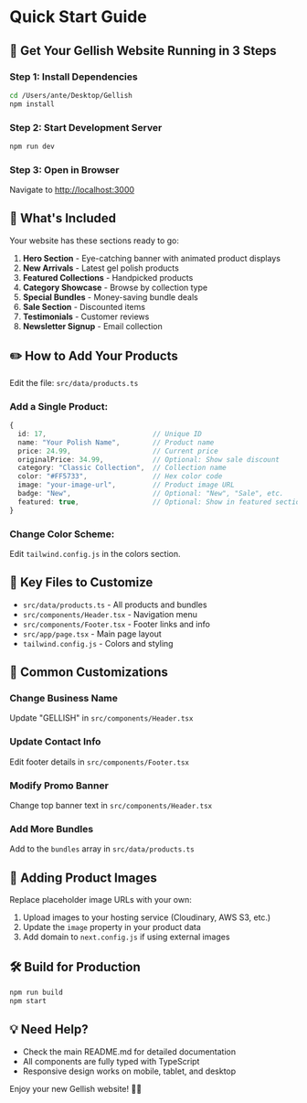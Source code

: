 # Quick Start Guide

## 🚀 Get Your Gellish Website Running in 3 Steps

### Step 1: Install Dependencies
```bash
cd /Users/ante/Desktop/Gellish
npm install
```

### Step 2: Start Development Server
```bash
npm run dev
```

### Step 3: Open in Browser
Navigate to [http://localhost:3000](http://localhost:3000)

## 🎨 What's Included

Your website has these sections ready to go:

1. **Hero Section** - Eye-catching banner with animated product displays
2. **New Arrivals** - Latest gel polish products
3. **Featured Collections** - Handpicked products
4. **Category Showcase** - Browse by collection type
5. **Special Bundles** - Money-saving bundle deals
6. **Sale Section** - Discounted items
7. **Testimonials** - Customer reviews
8. **Newsletter Signup** - Email collection

## ✏️ How to Add Your Products

Edit the file: `src/data/products.ts`

### Add a Single Product:
```typescript
{
  id: 17,                          // Unique ID
  name: "Your Polish Name",        // Product name
  price: 24.99,                    // Current price
  originalPrice: 34.99,            // Optional: Show sale discount
  category: "Classic Collection",  // Collection name
  color: "#FF5733",                // Hex color code
  image: "your-image-url",         // Product image URL
  badge: "New",                    // Optional: "New", "Sale", etc.
  featured: true,                  // Optional: Show in featured section
}
```

### Change Color Scheme:
Edit `tailwind.config.js` in the colors section.

## 📁 Key Files to Customize

- `src/data/products.ts` - All products and bundles
- `src/components/Header.tsx` - Navigation menu
- `src/components/Footer.tsx` - Footer links and info
- `src/app/page.tsx` - Main page layout
- `tailwind.config.js` - Colors and styling

## 🎯 Common Customizations

### Change Business Name
Update "GELLISH" in `src/components/Header.tsx`

### Update Contact Info
Edit footer details in `src/components/Footer.tsx`

### Modify Promo Banner
Change top banner text in `src/components/Header.tsx`

### Add More Bundles
Add to the `bundles` array in `src/data/products.ts`

## 📸 Adding Product Images

Replace placeholder image URLs with your own:
1. Upload images to your hosting service (Cloudinary, AWS S3, etc.)
2. Update the `image` property in your product data
3. Add domain to `next.config.js` if using external images

## 🛠️ Build for Production

```bash
npm run build
npm start
```

## 💡 Need Help?

- Check the main README.md for detailed documentation
- All components are fully typed with TypeScript
- Responsive design works on mobile, tablet, and desktop

Enjoy your new Gellish website! 💅✨

